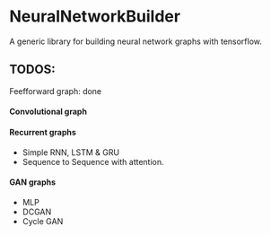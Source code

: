 NeuralNetworkBuilder
======
A generic library for building neural network graphs with tensorflow.

TODOS:
------
Feefforward graph: done
#### Convolutional graph
#### Recurrent graphs

* Simple RNN, LSTM & GRU
* Sequence to Sequence with attention.
#### GAN graphs

* MLP 
* DCGAN 
* Cycle GAN
